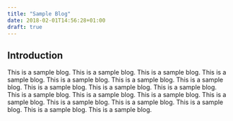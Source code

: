 ```yaml
---
title: "Sample Blog"
date: 2018-02-01T14:56:28+01:00
draft: true
---
```


## Introduction

This is a sample blog. This is a sample blog. This is a sample blog. This is a sample blog. This is a sample blog. This is a sample blog. This is a sample blog. This is a sample blog. This is a sample blog. This is a sample blog. This is a sample blog. This is a sample blog. This is a sample blog. This is a sample blog. This is a sample blog. This is a sample blog. This is a sample blog. This is a sample blog. This is a sample blog.